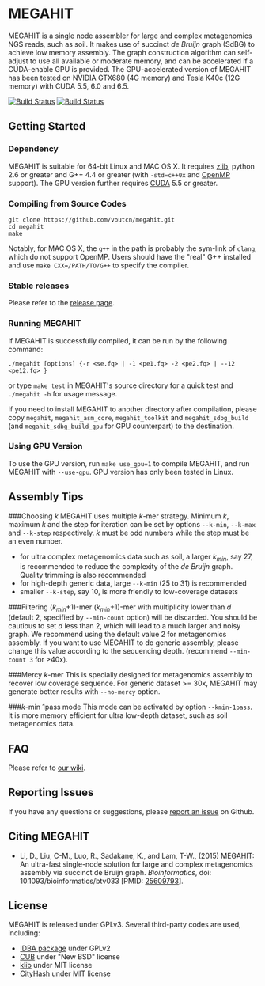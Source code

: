 MEGAHIT
=========

MEGAHIT is a single node assembler for large and complex metagenomics NGS reads, such as soil. It makes use of succinct *de Bruijn* graph (SdBG) to achieve low memory assembly. The graph construction algorithm can self-adjust to use all available or moderate memory, and can be accelerated if a CUDA-enable GPU is provided. The GPU-accelerated version of MEGAHIT has been tested on NVIDIA GTX680 (4G memory) and Tesla K40c (12G memory) with CUDA 5.5, 6.0 and 6.5.

[![Build Status](https://travis-ci.org/voutcn/megahit.svg)](https://travis-ci.org/voutcn/megahit)
[![Build Status](https://drone.io/github.com/voutcn/megahit/status.png)](https://drone.io/github.com/voutcn/megahit/latest)

Getting Started
----------------

### Dependency
MEGAHIT is suitable for 64-bit Linux and MAC OS X. It requires [zlib](http://www.zlib.net/), python 2.6 or greater and G++ 4.4 or greater (with `-std=c++0x` and [OpenMP](http://openmp.org) support). The GPU version further requires [CUDA](https://developer.nvidia.com/cuda-toolkit) 5.5 or greater.

### Compiling from Source Codes
```
git clone https://github.com/voutcn/megahit.git
cd megahit
make
```

Notably, for MAC OS X, the `g++` in the path is probably the sym-link of `clang`, which do not support OpenMP. Users should have the "real" G++ installed and use `make CXX=/PATH/TO/G++` to specify the compiler.

### Stable releases
Please refer to the [release page](https://github.com/voutcn/megahit/releases).

### Running MEGAHIT
If MEGAHIT is successfully compiled, it can be run by the following command:

```
./megahit [options] {-r <se.fq> | -1 <pe1.fq> -2 <pe2.fq> | --12 <pe12.fq> }
```

or type `make test` in MEGAHIT's source directory for a quick test and `./megahit -h` for usage message.

If you need to install MEGAHIT to another directory after compilation, please copy `megahit`, `megahit_asm_core`, `megahit_toolkit` and `megahit_sdbg_build` (and `megahit_sdbg_build_gpu` for GPU counterpart) to the destination.

### Using GPU Version
To use the GPU version, run `make use_gpu=1` to compile MEGAHIT, and run MEGAHIT with `--use-gpu`. GPU version has only been tested in Linux.

Assembly Tips
------------------------
###Choosing *k*
MEGAHIT uses multiple *k*-mer strategy. Minimum *k*, maximum *k* and the step for iteration can be set by options `--k-min`, `--k-max` and `--k-step` respectively. *k* must be odd numbers while the step must be an even number. 
* for ultra complex metagenomics data such as soil, a larger *k<sub>min</sub>*, say 27, is recommended to reduce the complexity of the *de Bruijn* graph. Quality trimming is also recommended
* for high-depth generic data, large `--k-min` (25 to 31) is recommended
* smaller `--k-step`, say 10, is more friendly to low-coverage datasets

###Filtering (*k<sub>min</sub>*+1)-mer
(*k<sub>min</sub>*+1)-mer with multiplicity lower than *d* (default 2, specified by `--min-count` option) will be discarded. You should be cautious to set *d* less than 2, which will lead to a much larger and noisy graph. We recommend using the default value 2 for metagenomics assembly. If you want to use MEGAHIT to do generic assembly, please change this value according to the sequencing depth. (recommend `--min-count 3` for >40x).

###Mercy *k*-mer
This is specially designed for metagenomics assembly to recover low coverage sequence. For generic dataset >= 30x,  MEGAHIT may generate better results with `--no-mercy` option.

###*k*-min 1pass mode
This mode can be activated by option `--kmin-1pass`. It is more memory efficient for ultra low-depth dataset, such as soil metagenomics data.

FAQ
-----------------------
Please refer to [our wiki](https://github.com/voutcn/megahit/wiki).

Reporting Issues
-----------------------
If you have any questions or suggestions, please [report an issue](https://github.com/voutcn/megahit/issues) on Github.

Citing MEGAHIT
-----------------------
* Li, D., Liu, C-M., Luo, R., Sadakane, K., and Lam, T-W., (2015) MEGAHIT: An ultra-fast single-node solution for large and complex metagenomics assembly via succinct de Bruijn graph. *Bioinformatics*, doi: 10.1093/bioinformatics/btv033 [PMID: [25609793](http://www.ncbi.nlm.nih.gov/pubmed/25609793)].

License
-----------------------
MEGAHIT is released under GPLv3. Several third-party codes are used, including:

* [IDBA package](http://i.cs.hku.hk/~alse/hkubrg/projects/idba/) under GPLv2
* [CUB](https://github.com/NVlabs/cub) under "New BSD" license
* [klib](https://github.com/attractivechaos/klib) under MIT license
* [CityHash](https://code.google.com/p/cityhash/) under MIT license